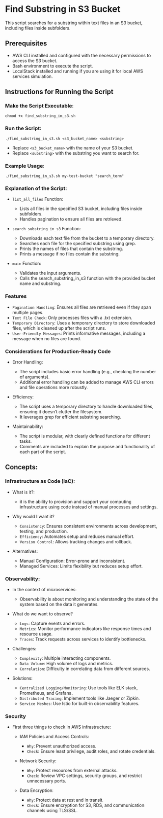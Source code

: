 # Find Substring in S3 Bucket

This script searches for a substring within text files in an S3 bucket, including files inside subfolders.

## Prerequisites

- AWS CLI installed and configured with the necessary permissions to access the S3 bucket.
- Bash environment to execute the script.
- LocalStack installed and running if you are using it for local AWS services simulation.

## Instructions for Running the Script

### Make the Script Executable:
```
chmod +x find_substring_in_s3.sh
```

### Run the Script:

```
./find_substring_in_s3.sh <s3_bucket_name> <substring>
```

- Replace `<s3_bucket_name>` with the name of your S3 bucket.
- Replace `<substring>` with the substring you want to search for.

### Example Usage:

```
./find_substring_in_s3.sh my-test-bucket "search_term"
```

### Explanation of the Script:
- `list_all_files` Function:

    - Lists all files in the specified S3 bucket, including files inside subfolders.
    - Handles pagination to ensure all files are retrieved.

- `search_substring_in_s3` Function:

    - Downloads each text file from the bucket to a temporary directory.
    - Searches each file for the specified substring using grep.
    - Prints the names of files that contain the substring.
    - Prints a message if no files contain the substring.

- `main` Function:

    - Validates the input arguments.
    - Calls the search_substring_in_s3 function with the provided bucket name and substring.

### Features
- `Pagination Handling`: Ensures all files are retrieved even if they span multiple pages.
- `Text File Check`: Only processes files with a .txt extension.
- `Temporary Directory`: Uses a temporary directory to store downloaded files, which is cleaned up after the script runs.
- `User-Friendly Messages`: Prints informative messages, including a message when no files are found.


### Considerations for Production-Ready Code
- Error Handling:

    - The script includes basic error handling (e.g., checking the number of arguments).
    - Additional error handling can be added to manage AWS CLI errors and file operations more robustly.

- Efficiency:

    - The script uses a temporary directory to handle downloaded files, ensuring it doesn’t clutter the filesystem.
    - It leverages grep for efficient substring searching.

- Maintainability:

    - The script is modular, with clearly defined functions for different tasks.
    - Comments are included to explain the purpose and functionality of each part of the script.

## Concepts:
### Infrastructure as Code (IaC):
- What is it?:
    - it is the ability to provision and support your computing infrastructure using code instead of manual processes and settings.

- Why would I want it?
    - `Consistency`: Ensures consistent environments across development, testing, and production.
    - `Efficiency`: Automates setup and reduces manual effort.
    - `Version Control`: Allows tracking changes and rollback.

- Alternatives:

    - Manual Configuration: Error-prone and inconsistent.
    - Managed Services: Limits flexibility but reduces setup effort.

### Observability:
- In the context of microservices:
    - Observability is about monitoring and understanding the state of the system based on the data it generates.

- What do we want to observe?

    - `Logs`: Capture events and errors.
    - `Metrics`: Monitor performance indicators like response times and resource usage.
    - `Traces`: Track requests across services to identify bottlenecks.

- Challenges:

    - `Complexity`: Multiple interacting components.
    - `Data Volume`: High volume of logs and metrics.
    - `Correlation`: Difficulty in correlating data from different sources.    

- Solutions:

    - `Centralized Logging/Monitoring`: Use tools like ELK stack, Prometheus, and Grafana.
    - `Distributed Tracing`: Implement tools like Jaeger or Zipkin.
    - `Service Meshes`: Use Istio for built-in observability features.

### Security
- First three things to check in AWS infrastructure:

    - IAM Policies and Access Controls:

        - `Why`: Prevent unauthorized access.
        - `Check`: Ensure least privilege, audit roles, and rotate credentials.

    - Network Security:

        - `Why`: Protect resources from external attacks.
        - `Check`: Review VPC settings, security groups, and restrict unnecessary ports.

    - Data Encryption:

        - `Why`: Protect data at rest and in transit.
        - `Check`: Ensure encryption for S3, RDS, and communication channels using TLS/SSL.







